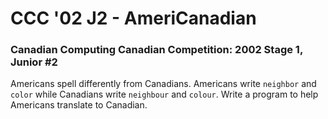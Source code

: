 #  CCC '02 J2 - AmeriCanadian
### Canadian Computing Canadian Competition: 2002 Stage 1, Junior #2

Americans spell differently from Canadians. Americans write `neighbor` and `color` while Canadians write `neighbour` and `colour`. Write a program to help Americans translate to Canadian.
